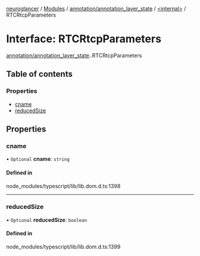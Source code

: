 [neuroglancer](../README.md) / [Modules](../modules.md) / [annotation/annotation\_layer\_state](../modules/annotation_annotation_layer_state.md) / [<internal\>](../modules/annotation_annotation_layer_state._internal_.md) / RTCRtcpParameters

# Interface: RTCRtcpParameters

[annotation/annotation_layer_state](../modules/annotation_annotation_layer_state.md).[<internal>](../modules/annotation_annotation_layer_state._internal_.md).RTCRtcpParameters

## Table of contents

### Properties

- [cname](annotation_annotation_layer_state._internal_.RTCRtcpParameters.md#cname)
- [reducedSize](annotation_annotation_layer_state._internal_.RTCRtcpParameters.md#reducedsize)

## Properties

### cname

• `Optional` **cname**: `string`

#### Defined in

node_modules/typescript/lib/lib.dom.d.ts:1398

___

### reducedSize

• `Optional` **reducedSize**: `boolean`

#### Defined in

node_modules/typescript/lib/lib.dom.d.ts:1399
